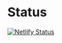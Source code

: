 

# Status

[![Netlify Status](https://api.netlify.com/api/v1/badges/46aaf125-f033-487c-a90f-7045b86fdd78/deploy-status)](https://app.netlify.com/sites/next-boilerplate-html/deploys)